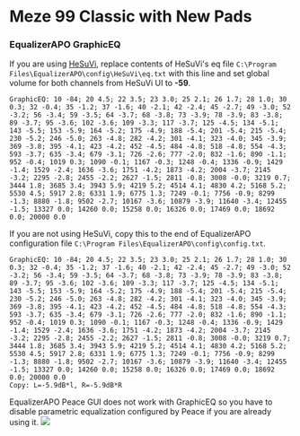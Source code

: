 # Meze 99 Classic with New Pads
### EqualizerAPO GraphicEQ
If you are using [HeSuVi](https://sourceforge.net/projects/hesuvi/), replace contents of HeSuVi's eq file `C:\Program Files\EqualizerAPO\config\HeSuVi\eq.txt` with this line and set global volume for both channels from HeSuVi UI to **-59**.
```
GraphicEQ: 10 -84; 20 4.5; 22 3.5; 23 3.0; 25 2.1; 26 1.7; 28 1.0; 30 0.3; 32 -0.4; 35 -1.2; 37 -1.6; 40 -2.1; 42 -2.4; 45 -2.7; 49 -3.0; 52 -3.2; 56 -3.4; 59 -3.5; 64 -3.7; 68 -3.8; 73 -3.9; 78 -3.9; 83 -3.8; 89 -3.7; 95 -3.6; 102 -3.6; 109 -3.3; 117 -3.7; 125 -4.5; 134 -5.1; 143 -5.5; 153 -5.9; 164 -5.2; 175 -4.9; 188 -5.4; 201 -5.4; 215 -5.4; 230 -5.2; 246 -5.0; 263 -4.8; 282 -4.2; 301 -4.1; 323 -4.0; 345 -3.9; 369 -3.8; 395 -4.1; 423 -4.2; 452 -4.5; 484 -4.8; 518 -4.8; 554 -4.3; 593 -3.7; 635 -3.4; 679 -3.1; 726 -2.6; 777 -2.0; 832 -1.6; 890 -1.1; 952 -0.4; 1019 0.3; 1090 -0.1; 1167 -0.3; 1248 -0.4; 1336 -0.9; 1429 -1.4; 1529 -2.4; 1636 -3.6; 1751 -4.2; 1873 -4.2; 2004 -3.7; 2145 -3.2; 2295 -2.8; 2455 -2.2; 2627 -1.5; 2811 -0.8; 3008 -0.0; 3219 0.7; 3444 1.8; 3685 3.4; 3943 5.9; 4219 5.2; 4514 4.1; 4830 4.2; 5168 5.2; 5530 4.5; 5917 2.8; 6331 1.9; 6775 1.3; 7249 -0.1; 7756 -0.9; 8299 -1.3; 8880 -1.8; 9502 -2.7; 10167 -3.6; 10879 -3.9; 11640 -3.4; 12455 -1.5; 13327 0.0; 14260 0.0; 15258 0.0; 16326 0.0; 17469 0.0; 18692 0.0; 20000 0.0
```
If you are not using HeSuVi, copy this to the end of EqualizerAPO configuration file `C:\Program Files\EqualizerAPO\config\config.txt`.
```
GraphicEQ: 10 -84; 20 4.5; 22 3.5; 23 3.0; 25 2.1; 26 1.7; 28 1.0; 30 0.3; 32 -0.4; 35 -1.2; 37 -1.6; 40 -2.1; 42 -2.4; 45 -2.7; 49 -3.0; 52 -3.2; 56 -3.4; 59 -3.5; 64 -3.7; 68 -3.8; 73 -3.9; 78 -3.9; 83 -3.8; 89 -3.7; 95 -3.6; 102 -3.6; 109 -3.3; 117 -3.7; 125 -4.5; 134 -5.1; 143 -5.5; 153 -5.9; 164 -5.2; 175 -4.9; 188 -5.4; 201 -5.4; 215 -5.4; 230 -5.2; 246 -5.0; 263 -4.8; 282 -4.2; 301 -4.1; 323 -4.0; 345 -3.9; 369 -3.8; 395 -4.1; 423 -4.2; 452 -4.5; 484 -4.8; 518 -4.8; 554 -4.3; 593 -3.7; 635 -3.4; 679 -3.1; 726 -2.6; 777 -2.0; 832 -1.6; 890 -1.1; 952 -0.4; 1019 0.3; 1090 -0.1; 1167 -0.3; 1248 -0.4; 1336 -0.9; 1429 -1.4; 1529 -2.4; 1636 -3.6; 1751 -4.2; 1873 -4.2; 2004 -3.7; 2145 -3.2; 2295 -2.8; 2455 -2.2; 2627 -1.5; 2811 -0.8; 3008 -0.0; 3219 0.7; 3444 1.8; 3685 3.4; 3943 5.9; 4219 5.2; 4514 4.1; 4830 4.2; 5168 5.2; 5530 4.5; 5917 2.8; 6331 1.9; 6775 1.3; 7249 -0.1; 7756 -0.9; 8299 -1.3; 8880 -1.8; 9502 -2.7; 10167 -3.6; 10879 -3.9; 11640 -3.4; 12455 -1.5; 13327 0.0; 14260 0.0; 15258 0.0; 16326 0.0; 17469 0.0; 18692 0.0; 20000 0.0
Copy: L=-5.9dB*l, R=-5.9dB*R
```
EqualizerAPO Peace GUI does not work with GraphicEQ so you have to disable parametric equalization configured by Peace if you are already using it.
![](https://raw.githubusercontent.com/jaakkopasanen/AutoEq/master/results/Innerfidelity%202017/innerfidelity/onear/Meze%2099%20Classic%20with%20New%20Pads/Meze%2099%20Classic%20with%20New%20Pads.png)
